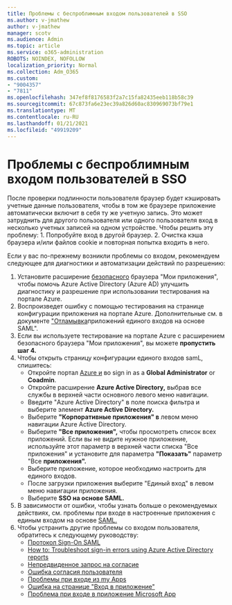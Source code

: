 ```yaml
---
title: Проблемы с беспроблимным входом пользователей в SSO
ms.author: v-jmathew
author: v-jmathew
manager: scotv
ms.audience: Admin
ms.topic: article
ms.service: o365-administration
ROBOTS: NOINDEX, NOFOLLOW
localization_priority: Normal
ms.collection: Adm_O365
ms.custom:
- "9004357"
- "7811"
ms.openlocfilehash: 347ef8f8176583f2a7c15fa82435eeb118b58c39
ms.sourcegitcommit: 67c873fa6e23ec39a826d60ac830969073bf79e1
ms.translationtype: MT
ms.contentlocale: ru-RU
ms.lasthandoff: 01/21/2021
ms.locfileid: "49919209"
---
```

# <a name="seamless-sso-user-sign-in-issues"></a>Проблемы с беспроблимным входом пользователей в SSO

После проверки подлинности пользователя браузер будет кэшировать учетные данные пользователя, чтобы в том же браузере приложение автоматически включит в себя ту же учетную запись. Это может затруднить для другого пользователя или одного пользователя вход в несколько учетных записей на одном устройстве. Чтобы решить эту проблему: 1. Попробуйте вход в другой браузер. 2. Очистка кэша браузера и/или файлов cookie и повторная попытка входить в него.

Если у вас по-прежнему возникли проблемы со входом, рекомендуем следующее для диагностики и автоматизации действий по разрешению:

1. Установите расширение [безопасного](https://docs.microsoft.com/azure/active-directory/manage-apps/access-panel-extension-problem-installing) браузера "Мои приложения", чтобы помочь Azure Active Directory (Azure AD) улучшить диагностику и разрешение при использовании тестирования на портале Azure.
2. Воспроизведет ошибку с помощью тестирования на странице конфигурации приложения на портале Azure. Дополнительные см. в документе ["Отламывка](https://docs.microsoft.com/azure/active-directory/azuread-dev/howto-v1-debug-saml-sso-issues)приложений единого входов на основе SAML".
3. Если вы используете тестирование на портале Azure с расширением безопасного браузера "Мои приложения", вы можете **пропустить шаг 4.**
4. Чтобы открыть страницу конфигурации единого входов samL, спишитесь:
    - Откройте портал [Azure и](https://portal.azure.com/) во sign in as a **Global Administrator** or **Coadmin**.
    - Откройте расширение **Azure Active Directory,** выбрав все службы в верхней части основного левого меню навигации. 
    - Введите "Azure Active Directory" в поле поиска фильтра и выберите элемент **Azure Active Directory.**
    - Выберите **"Корпоративные приложения" в** левом меню навигации Azure Active Directory.
    - Выберите **"Все приложения",** чтобы просмотреть список всех приложений. Если вы не видите нужное приложение, используйте  этот параметр в  верхней части списка "Все приложения" и установите для параметра **"Показать"** параметр "Все **приложения".**
    - Выберите приложение, которое необходимо настроить для единого входов.
    - После загрузки приложения  выберите "Единый вход" в левом меню навигации приложения.
    - Выберите **SSO на основе SAML.**
5. В зависимости от ошибки, чтобы узнать больше о рекомендуемых действиях, см. проблемы при входе в настроенные приложения с единым входом на основе [SAML.](https://docs.microsoft.com/azure/active-directory/manage-apps/application-sign-in-problem-federated-sso-gallery#application-not-found-in-directory)
6. Чтобы устранить другие проблемы со входом пользователя, обратитесь к следующему руководству:
    - [Протокол Sign-On SAML](https://docs.microsoft.com/azure/active-directory/develop/single-sign-on-saml-protocol)
    - [How to: Troubleshoot sign-in errors using Azure Active Directory reports](https://docs.microsoft.com/azure/active-directory/reports-monitoring/howto-troubleshoot-sign-in-errors)
    - [Непредвиденное запрос на согласие](https://docs.microsoft.com/azure/active-directory/manage-apps/application-sign-in-unexpected-user-consent-prompt)
    - [Ошибка согласия пользователя](https://docs.microsoft.com/azure/active-directory/manage-apps/application-sign-in-unexpected-user-consent-error)
    - [Проблемы при входе из my Apps](https://docs.microsoft.com/azure/active-directory/manage-apps/application-sign-in-other-problem-access-panel)
    - [Ошибка на странице "Вход в приложение"](https://docs.microsoft.com/azure/active-directory/manage-apps/application-sign-in-problem-application-error)
    - [Проблема при входе в приложение Microsoft App](https://docs.microsoft.com/azure/active-directory/manage-apps/application-sign-in-problem-first-party-microsoft)
